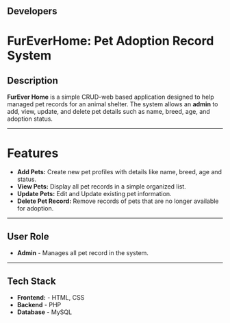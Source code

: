 
<html>
<head>
<link rel ="stylesheet" type = "text/css" href = "style.css">
</head>
<body>
    <h2>Developers</h2>

# FurEverHome: Pet Adoption Record System

## Description
**FurEver Home** is a simple CRUD-web based application designed to help managed pet records for an animal shelter.
The system allows an **admin** to add, view, update, and delete pet details such as name, breed, age, and adoption status.

---

# Features 
- **Add Pets:** Create new pet profiles with details like name, breed, age and status.
- **View Pets:** Display all pet records in a simple organized list.
- **Update Pets:** Edit and Update existing pet information.
- **Delete Pet Record:** Remove records of pets that are no longer available for adoption.

---

## User Role
- **Admin** - Manages all pet record in the system.

---

## Tech Stack
- **Frontend:** - HTML, CSS
- **Backend** - PHP
- **Database** - MySQL
  </body>
</html>
